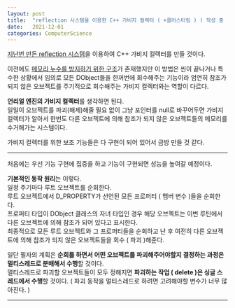 ```yaml
---
layout: post
title:  "reflection 시스템을 이용한 C++ 가비지 컬렉터 ( +클러스터링 ) ( 작성 중 )"
date:   2021-12-01
categories: ComputerScience
---
```


[지난번 만든 reflection 시스템](https://sungjjinkang.github.io/computerscience/gameengine/2021/11/12/reflection.html)을 이용하여 C++ 가비지 컬렉터를 만들 것이다.            

이전에도 [메모리 누수를 방지하기 위한 구조](https://sungjjinkang.github.io/computerscience/gameengine/2021/09/25/dangling_pointer.html)가 존재했지만 이 방법은 씬이 끝나거나 특수한 상황에서 임의로 모든 DObject들을 한꺼번에 회수해주는 기능이라 엄연히 참조가 되지 않은 오브젝트를 주기적으로 회수해주는 가비지 컬렉터와는 역할이 다르다.              

**언리얼 엔진의 가비지 컬렉터**를 생각하면 된다.     
일일이 오브젝트를 파괴(해제)해줄 필요 없이 그냥 포인터를 null로 바꾸어두면 가비지 컬렉터가 알아서 한번도 다른 오브젝트에 의해 참조가 되지 않은 오브젝트들의 메모리를 수거해가는 시스템이다.        


가비지 컬렉터를 위한 보조 기능들은 다 구현이 되어 있어서 금방 만들 것 같다.          

-------------------------------     

처음에는 우선 기능 구현에 집중을 하고 기능이 구현되면 성능을 높여갈 예정이다.        

**기본적인 동작 원리**는 이렇다.           
일정 주기마다 루트 오브젝트를 순회한다.         
루트 오브젝트에서 D_PROPERTY가 선언된 모든 프로퍼티 ( 멤버 변수 )들을 순회한다.          
프로퍼티 타입이 DObject 클래스의 자녀 타입인 경우 해당 오브젝트는 이번 루틴에서 다른 오브젝트에 의해 참조가 되어 있다고 표시한다.              
최종적으로 모든 루트 오브젝트와 그 프로퍼티들을 순회하고 난 후 여전히 다른 오브젝트에 의해 참조가 되지 않은 오브젝트들을 회수 ( 파괴 )해준다.         

일단 필자의 계획은 **순회를 하면서 어떤 오브젝트를 파괴해주어야할지 결정하는 과정은 멀티스레드로 분배해서 수행**할 것이다.       
멀티스레드로 파괴할 오브젝트들이 모두 정해지면 **파괴하는 작업 ( delete )은 싱글 스레드에서 수행**할 것이다. ( 파괴 동작을 멀티스레드로 하려면 고려해야할 변수가 너무 많아진다. )               


-------------------------------     
